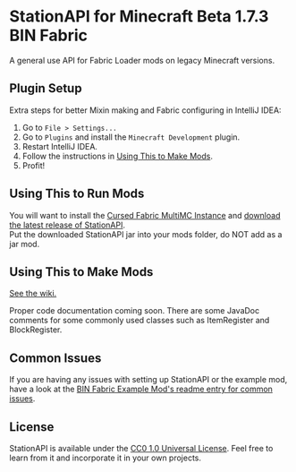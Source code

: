 # StationAPI for Minecraft Beta 1.7.3 BIN Fabric

A general use API for Fabric Loader mods on legacy Minecraft versions.

## Plugin Setup

Extra steps for better Mixin making and Fabric configuring in IntelliJ IDEA:

1. Go to `File > Settings...`
2. Go to `Plugins` and install the `Minecraft Development` plugin.
3. Restart IntelliJ IDEA.
4. Follow the instructions in [Using This to Make Mods](#using-this-to-make-mods).
5. Profit!

## Using This to Run Mods

You will want to install the [Cursed Fabric MultiMC Instance](https://github.com/calmilamsy/Cursed-Fabric-MultiMC) and [download the latest release of StationAPI](https://github.com/modificationstation/StationAPI/releases/latest).  
Put the downloaded StationAPI jar into your mods folder, do NOT add as a jar mod.

## Using This to Make Mods

[See the wiki.](https://github.com/ModificationStation/StationAPI/wiki)

Proper code documentation coming soon. There are some JavaDoc comments for some commonly used classes such as ItemRegister and BlockRegister.

## Common Issues

If you are having any issues with setting up StationAPI or the example mod, have a look at the [BIN Fabric Example Mod's readme entry for common issues](https://github.com/calmilamsy/BIN-fabric-example-mod/#common-issues).  

## License

StationAPI is available under the [CC0 1.0 Universal License](LICENSE). Feel free to learn from it and incorporate it in your own projects.
